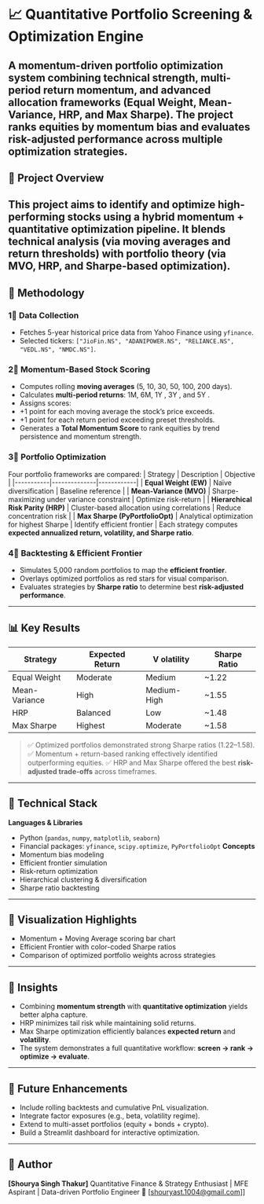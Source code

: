 # 📈 Quantitative Portfolio Screening & Optimization Engine
A momentum-driven portfolio optimization system combining technical strength,
multi-period return momentum, and advanced allocation frameworks (Equal Weight,
Mean-Variance, HRP, and Max Sharpe).
The project ranks equities by momentum bias and evaluates **risk-adjusted performance**
across multiple optimization strategies.
---
## 🚀 Project Overview
This project aims to identify and optimize high-performing stocks using a hybrid **momentum +
quantitative optimization** pipeline.
It blends **technical analysis** (via moving averages and return thresholds) with **portfolio
theory** (via MVO, HRP, and Sharpe-based optimization).
---
## 🧩 Methodology
### **1⃣ Data Collection**
- Fetches 5-year historical price data from Yahoo Finance using `yfinance`.
- Selected tickers: `["JioFin.NS", "ADANIPOWER.NS", "RELIANCE.NS", "VEDL.NS",
"NMDC.NS"]`.
### **2⃣ Momentum-Based Stock Scoring**
- Computes rolling **moving averages** (5, 10, 30, 50, 100, 200 days).
- Calculates **multi-period returns**: 1M, 6M, 1Y , 3Y , and 5Y .
- Assigns scores:
- +1 point for each moving average the stock’s price exceeds.
- +1 point for each return period exceeding preset thresholds.
- Generates a **Total Momentum Score** to rank equities by trend persistence and momentum
strength.
### **3⃣ Portfolio Optimization**
Four portfolio frameworks are compared:
| Strategy | Description | Objective |
|-----------|--------------|------------|
| **Equal Weight (EW)** | Naïve diversification | Baseline reference |
| **Mean-Variance (MVO)** | Sharpe-maximizing under variance constraint | Optimize
risk-return |
| **Hierarchical Risk Parity (HRP)** | Cluster-based allocation using correlations | Reduce
concentration risk |
| **Max Sharpe (PyPortfolioOpt)** | Analytical optimization for highest Sharpe | Identify
efficient frontier |
Each strategy computes **expected annualized return, volatility, and Sharpe ratio**.
### **4⃣ Backtesting & Efficient Frontier**
- Simulates 5,000 random portfolios to map the **efficient frontier**.
- Overlays optimized portfolios as red stars for visual comparison.
- Evaluates strategies by **Sharpe ratio** to determine best **risk-adjusted performance**.
---
## 📊 Key Results
| Strategy | Expected Return | V olatility | Sharpe Ratio |
|-----------|----------------|-------------|---------------|
| Equal Weight | Moderate | Medium | ~1.22 |
| Mean-Variance | High | Medium-High | ~1.55 |
| HRP | Balanced | Low | ~1.48 |
| Max Sharpe | Highest | Moderate | ~1.58 |
> ✅ Optimized portfolios demonstrated strong Sharpe ratios (1.22–1.58).
> ✅ Momentum + return-based ranking effectively identified outperforming equities.
> ✅ HRP and Max Sharpe offered the best **risk-adjusted trade-offs** across timeframes.
---
## 🧠 Technical Stack
**Languages & Libraries**
- Python (`pandas`, `numpy`, `matplotlib`, `seaborn`)
- Financial packages: `yfinance`, `scipy.optimize`, `PyPortfolioOpt`
**Concepts**
- Momentum bias modeling
- Efficient frontier simulation
- Risk-return optimization
- Hierarchical clustering & diversification
- Sharpe ratio backtesting
---
## 🧮 Visualization Highlights
- Momentum + Moving Average scoring bar chart
- Efficient Frontier with color-coded Sharpe ratios
- Comparison of optimized portfolio weights across strategies
---
## 🎯 Insights
- Combining **momentum strength** with **quantitative optimization** yields better alpha
capture.
- HRP minimizes tail risk while maintaining solid returns.
- Max Sharpe optimization efficiently balances **expected return** and **volatility**.
- The system demonstrates a full quantitative workflow: **screen → rank → optimize →
evaluate**.
---
## 🧾 Future Enhancements
- Include rolling backtests and cumulative PnL visualization.
- Integrate factor exposures (e.g., beta, volatility regime).
- Extend to multi-asset portfolios (equity + bonds + crypto).
- Build a Streamlit dashboard for interactive optimization.
---
## 💼 Author
**[Shourya Singh Thakur]**
Quantitative Finance & Strategy Enthusiast | MFE Aspirant | Data-driven Portfolio Engineer
📧 [shouryast.1004@gmail.com]] 
